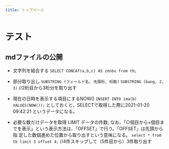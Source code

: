 ```yaml
---
title: トップページ
---
```


# テスト
## mdファイルの公開

* 文字列を結合する
`SELECT CONCAT(a,b,c) AS zenbu from tb;`

* 部分取り出し
`SUBSTRING (フィールド名, 先頭桁, 桁数)`
`SUBSTRING (bang, 2, 3)`  //2桁目から3桁分を取り出す

* 現在の日時を表示する項目にするNOW()
`INSERT INTO ima(b)  VALUES(NOW());`
 としておくと、SELECTで取得した際に2021-01-20 09:42:21 というデータになる。

* 必要な数だけデータを取得
LIMIT データの件数;
なお、「○個目から×個目までを表示」という表示方法は、「OFFSET」で行う。「OFFSET」は先頭から指
定した数個進めた位置から取り出すという意味になる。
`select * from tb limit 3 offset 4;`  //4件スキップして（5件目から）3件取り出す